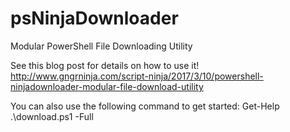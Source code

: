 # psNinjaDownloader
Modular PowerShell File Downloading Utility

See this blog post for details on how to use it!
http://www.gngrninja.com/script-ninja/2017/3/10/powershell-ninjadownloader-modular-file-download-utility

You can also use the following command to get started:
Get-Help .\download.ps1 -Full
